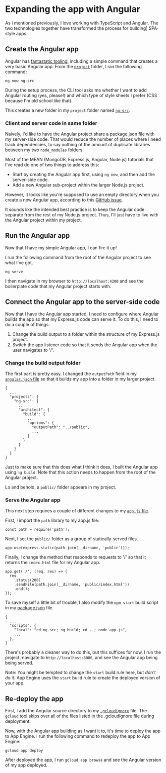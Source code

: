 # Expanding the app with Angular

As I mentioned previously, I love working with TypeScript and Angular.
The two technologies together have transformed the process for building]
SPA-style apps.

## Create the Angular app

Angular has [fantastatic tooling](https://angular.io/cli), including a simple
command that creates a very basic Angular app. From the [`project`](../project)
folder, I ran the following command:

```
ng new ng-src

```

During the setup process, the CLI tool asks me whether I want to add
Angular routing (yes, please!) and which type of style sheets I prefer
(CSS because I'm old school like that).

This creates a new folder in my `project` folder named
[`ng-src`](../project/ng-src).

### Client and server code in same folder

Naively, I'd like to have the Angular project share a package.json
file with my server-side code. That would reduce the number of places
where I need track dependencies, to say nothing of the amount of duplicate
libraries between my two `node_modules` folders.

Most of the MEAN (MongoDB, Express.js, Angular, Node.js) tutorials
that I've read do one of two things to address this:

  * Start by creating the Angular app first, using `ng new`, and then
    add the server-side code.
  * Add a new Angular sub-project within the larger Node.js project.

However, it looks like you're supposed to use an empty directory when you
create a new Angular app, according to this
[GitHub issue](https://github.com/angular/angular-cli/issues/15440).

It sounds like the intended best practice is to keep the Angular code
separate from the rest of my Node.js project. Thus, I'll just have to live with
the Angular project within my project.

## Run the Angular app

Now that I have my simple Angular app, I can fire it up!

I run the following command from the root of the Angular project to see what
I've got.

```
ng serve
```

I then navigate in my browser to `http://localhost:4200` and see the boilerplate
code that my Angular project starts with.

## Connect the Angular app to the server-side code

Now that I have the Angular app started, I need to configure where Angular
builds the app so that my Express.js code can serve it. To do this, I need to
do a couple of things:

 1. Change the build output to a folder within the structure of my Express.js
    project.
 1. Switch the app listener code so that it sends the Angular app when the
    user navigates to '/'.

### Change the build output folder

The first part is pretty easy. I changed the `outputPath` field in my
[`angular.json` file](../project/ng-src/angular.json) so that it builds my app
into a folder in my larger project.

```
{
  ...
  "projects": {
    "ng-src": {
      ...
      "architect": {
        "build": {
          ...
          "options": {
            "outputPath": "../public",
            ...
          }
        }
      }
    }
  }
}
```

Just to make sure that this does what I think it does, I built the Angular app
using `ng build`. Note that this action needs to happen from the root of the
Angular project.

Lo and behold, a `public/` folder appears in my project.

### Serve the Angular app

This next step requires a couple of different changes to my
[`app.js` file](project/app.js).

First, I import the `path` library to my app.js file:

```
const path = require('path');
```

Next, I set the `public/` folder as a group of statically-served files.

```
app.use(express.static(path.join(__dirname, 'public')));
```

Finally, I change the method that responds to requests to '/' so that it
returns the `index.html` file for my Angular app.

```
app.get('/', (req, res) => {
  res
    .status(200)
    .sendFile(path.join(__dirname, 'public/index.html'))
    .end();
});
```

To save myself a little bit of trouble, I also modify the `npm start`
build script in my [package.json](project/package.json) file.

```
{
  ...
  "scripts": {
    "local": "cd ng-src; ng build; cd ..; node app.js",
    ...
  },
}
```

There's probably a cleaner way to do this, but this suffices for now. I run the
project, navigate to `http://localhost:8080`, and see the Angular app being
being served.

Note: You might be tempted to change the `start` build rule here, but
*don't do it*. App Engine uses the `start` build rule to create the deployed
version of your app.

## Re-deploy the app

First, I add the Angular source directory to my
[`.gcloudignore`](project/.gcloudignore) file. The `gcloud` tool skips over all
of the files listed in the .gcloudignore file during deployment.

Now, with the Angular app building as I want it to, it's time to deploy the
app to App Engine. I run the following command to redeploy the app to
App Engine:

```
gcloud app deploy
```

After deployed the app, I run `gcloud app browse` and see the Angular version
of my app deployed.